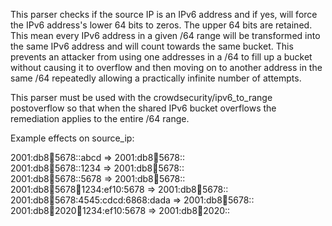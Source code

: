 This parser checks if the source IP is an IPv6 address and if yes, will force the IPv6 address's lower 64 bits to zeros. The upper 64 bits are retained. This mean every IPv6 address in a given /64 range will be transformed into the same IPv6 address and will count towards the same bucket. This prevents an attacker from using one addresses in a /64 to fill up a bucket without causing it to overflow and then moving on to another address in the same /64 repeatedly allowing a practically infinite number of attempts. 

This parser must be used with the crowdsecurity/ipv6_to_range postoverflow so that when the shared IPv6 bucket overflows the remediation applies to the entire /64 range.

Example effects on source_ip:

2001:db8:1234:5678::abcd               => 2001:db8:1234:5678::  
2001:db8:1234:5678::1234               => 2001:db8:1234:5678::  
2001:db8:1234:5678::5678               => 2001:db8:1234:5678::  
2001:db8:1234:5678:abcd:1234:ef10:5678 => 2001:db8:1234:5678::  
2001:db8:1234:5678:4545:cdcd:6868:dada => 2001:db8:1234:5678::  
2001:db8:abcd:2020:abcd:1234:ef10:5678 => 2001:db8:abcd:2020::
